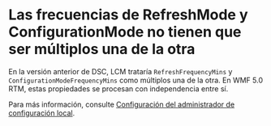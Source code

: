 # Las frecuencias de RefreshMode y ConfigurationMode no tienen que ser múltiplos una de la otra

En la versión anterior de DSC, LCM trataría `RefreshFrequencyMins` y `ConfigurationModeFrequencyMins` como múltiplos una de la otra. En WMF 5.0 RTM, estas propiedades se procesan con independencia entre sí. 

Para más información, consulte [Configuración del administrador de configuración local](../dsc/metaConfig.md).

<!--HONumber=Jun16_HO4-->


